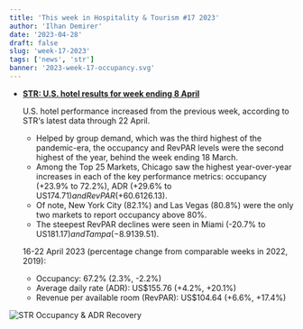 ```yaml
---
title: 'This week in Hospitality & Tourism #17 2023'
author: 'Ilhan Demirer'
date: '2023-04-28'
draft: false
slug: 'week-17-2023'
tags: ['news', 'str']
banner: '2023-week-17-occupancy.svg'
---
```


- **[STR: U.S. hotel results for week ending 8 April](https://str.com/press-release/str-us-hotel-results-week-ending-22-april)**

  U.S. hotel performance increased from the previous week, according to STR‘s latest data through 22 April.

  - Helped by group demand, which was the third highest of the pandemic-era, the occupancy and RevPAR levels were the second highest of the year, behind the week ending 18 March.
  - Among the Top 25 Markets, Chicago saw the highest year-over-year increases in each of the key performance metrics: occupancy (+23.9% to 72.2%), ADR (+29.6% to US$174.71) and RevPAR (+60.6% to US$126.13).
  - Of note, New York City (82.1%) and Las Vegas (80.8%) were the only two markets to report occupancy above 80%.
  - The steepest RevPAR declines were seen in Miami (-20.7% to US$181.17) and Tampa (-8.9% to US$139.51).

  16-22 April 2023 (percentage change from comparable weeks in 2022, 2019):

  - Occupancy: 67.2% (2.3%, -2.2%)
  - Average daily rate (ADR): US$155.76 (+4.2%, +20.1%)
  - Revenue per available room (RevPAR): US$104.64 (+6.6%, +17.4%)

![STR Occupancy & ADR Recovery](/images/blogimages/2023-week-17-occupancy.svg)
